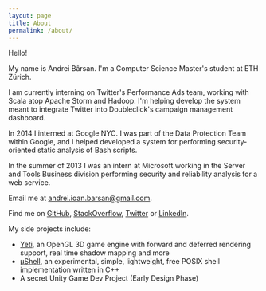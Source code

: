 ```yaml
---
layout: page
title: About
permalink: /about/
---
```


Hello!

My name is Andrei Bârsan. I'm a Computer Science Master's student at ETH
Zürich.

I am currently interning on Twitter's Performance Ads team, working with Scala
atop Apache Storm and Hadoop.  I'm helping develop the system meant to
integrate Twitter into Doubleclick's campaign management dashboard.

In 2014 I interned at Google NYC. I was part of the Data Protection Team within
Google, and I helped developed a system for performing security-oriented static
analysis of Bash scripts.

In the summer of 2013 I was an intern at Microsoft working in the Server and
Tools Business division performing security and reliability analysis for a web
service.

Email me at <a title="Obfuscated email addresses are so 2010."
href="mailto:andrei.ioan.barsan@gmail.com">andrei.ioan.barsan@gmail.com</a>.

Find me on [GitHub](https://github.com/andreibarsan),
[StackOverflow](https://stackoverflow.com/users/1055295/andrei-b%C3%A2rsan),
[Twitter](https://twitter.com/andreib) or
[LinkedIn](https://www.linkedin.com/profile/view?id=288997587).

My side projects include:

 * [Yeti](https://github.com/andreibarsan/Yeti), an OpenGL 3D game engine with
 forward and deferred rendering support, real time shadow mapping and more
 * [µShell](https://github.com/andreibarsan/uShell), an experimental, simple,
 lightweight, free POSIX shell implementation written in C++
 * A secret Unity Game Dev Project (Early Design Phase)
